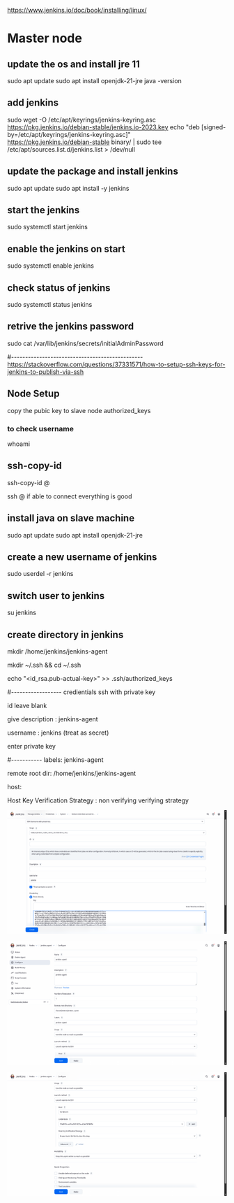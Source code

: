 https://www.jenkins.io/doc/book/installing/linux/
# Master node
## update the os and install jre 11


sudo apt update
sudo apt install openjdk-21-jre
java -version

## add jenkins 

sudo wget -O /etc/apt/keyrings/jenkins-keyring.asc \
  https://pkg.jenkins.io/debian-stable/jenkins.io-2023.key
echo "deb [signed-by=/etc/apt/keyrings/jenkins-keyring.asc]" \
  https://pkg.jenkins.io/debian-stable binary/ | sudo tee \
  /etc/apt/sources.list.d/jenkins.list > /dev/null

## update the package and install jenkins

sudo apt update
sudo apt install -y jenkins

## start the jenkins
sudo systemctl start jenkins

## enable the jenkins on start
sudo systemctl enable jenkins

## check status of jenkins
sudo systemctl status jenkins

## retrive the jenkins password
sudo cat /var/lib/jenkins/secrets/initialAdminPassword


#-----------------------------------------------
https://stackoverflow.com/questions/37331571/how-to-setup-ssh-keys-for-jenkins-to-publish-via-ssh
## Node Setup
copy the pubic key to slave node authorized_keys

### to check username
whoami

## ssh-copy-id
ssh-copy-id <user>@<ip>

ssh <user>@<ip>
if able to connect everything is good

## install java on slave machine
sudo apt update
sudo apt install openjdk-21-jre

## create a new username of jenkins
sudo userdel -r jenkins

## switch user to jenkins
su jenkins

## create directory in jenkins
mkdir /home/jenkins/jenkins-agent

mkdir ~/.ssh && cd ~/.ssh

echo "<id_rsa.pub-actual-key>" >> .ssh/authorized_keys

#------------------
credientials ssh with private key

id leave blank

give description : jenkins-agent

username : jenkins (treat as secret)

enter private key 

#-----------
labels: jenkins-agent

remote root dir: /home/jenkins/jenkins-agent

host: <ip>

Host Key Verification Strategy : non verifying verifying strategy


![credientials](../kb/images/creds.png "credientials")

![worker node](../kb/images/w-node-conf1.png)

![worker node](../kb/images/w-node-conf2.png)